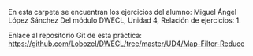 En esta carpeta se encuentran los ejercicios del alumno: Miguel Ángel López Sánchez
Del módulo DWECL, Unidad 4, Relación de ejercicios: 1.

Enlace al repositorio Git de esta práctica:
https://github.com/Lobozel/DWECL/tree/master/UD4/Map-Filter-Reduce